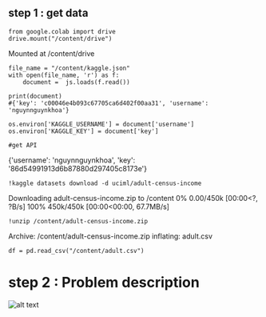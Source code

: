 ## step 1 : get data

```
from google.colab import drive
drive.mount("/content/drive")
```
Mounted at /content/drive
```
file_name = "/content/kaggle.json"
with open(file_name, 'r') as f:
    document =  js.loads(f.read())
    
print(document)
#{'key': 'c00046e4b093c67705ca6d402f00aa31', 'username': 'nguynnguynkhoa'}

os.environ['KAGGLE_USERNAME'] = document['username']
os.environ['KAGGLE_KEY'] = document['key']

#get API
```
{'username': 'nguynnguynkhoa', 'key': '86d54991913d6b87880d297405c8173e'}
```
!kaggle datasets download -d uciml/adult-census-income
```
Downloading adult-census-income.zip to /content
  0% 0.00/450k [00:00<?, ?B/s]
100% 450k/450k [00:00<00:00, 67.7MB/s]
```
!unzip /content/adult-census-income.zip
```
Archive:  /content/adult-census-income.zip
  inflating: adult.csv               
```
df = pd.read_csv("/content/adult.csv")
```

# step 2 : Problem description

![alt text](https://github.com/Tdpro1612/tutorial_data_science/blob/3e76b82f476e7bc159f0169bd8d75e962edbe74a/dt/anh1.jpg)
